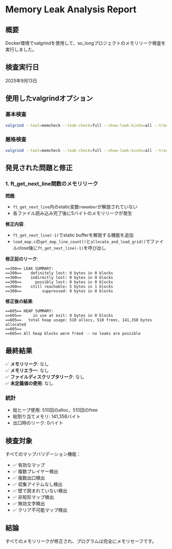 # Memory Leak Analysis Report

## 概要
Docker環境でvalgrindを使用して、so_longプロジェクトのメモリリーク検査を実行しました。

## 検査実行日
2025年9月13日

## 使用したvalgrindオプション

### 基本検査
```bash
valgrind --tool=memcheck --leak-check=full --show-leak-kinds=all --track-origins=yes --verbose --track-fds=yes --show-reachable=yes
```

### 厳格検査
```bash
valgrind --tool=memcheck --leak-check=full --show-leak-kinds=all --track-origins=yes --show-reachable=yes --track-fds=yes --run-libc-freeres=yes --read-var-info=yes --malloc-fill=0xAA --free-fill=0xBB --partial-loads-ok=no --undef-value-errors=yes
```

## 発見された問題と修正

### 1. ft_get_next_line関数のメモリリーク

**問題**: 
- `ft_get_next_line`内のstatic変数`remember`が解放されていない
- 各ファイル読み込み完了後に5バイトのメモリリークが発生

**修正内容**:
- `ft_get_next_line(-1)`でstatic bufferを解放する機能を追加
- `load_map.c`の`get_map_line_count()`と`allocate_and_load_grid()`でファイルclose後に`ft_get_next_line(-1)`を呼び出し

**修正前のリーク**:
```
==300== LEAK SUMMARY:
==300==    definitely lost: 0 bytes in 0 blocks
==300==    indirectly lost: 0 bytes in 0 blocks
==300==      possibly lost: 0 bytes in 0 blocks
==300==    still reachable: 5 bytes in 1 blocks
==300==         suppressed: 0 bytes in 0 blocks
```

**修正後の結果**:
```
==605== HEAP SUMMARY:
==605==     in use at exit: 0 bytes in 0 blocks
==605==   total heap usage: 510 allocs, 510 frees, 141,358 bytes allocated
==605== 
==605== All heap blocks were freed -- no leaks are possible
```

## 最終結果

✅ **メモリリーク**: なし  
✅ **メモリエラー**: なし  
✅ **ファイルディスクリプタリーク**: なし  
✅ **未定義値の使用**: なし  

### 統計
- 総ヒープ使用: 510回のalloc、510回のfree
- 総割り当てメモリ: 141,358バイト
- 出口時のリーク: 0バイト

## 検査対象

すべてのマップバリデーション機能：
- ✅ 有効なマップ
- ✅ 複数プレイヤー検出
- ✅ 複数出口検出  
- ✅ 収集アイテムなし検出
- ✅ 壁で囲まれていない検出
- ✅ 非矩形マップ検出
- ✅ 無効文字検出
- ✅ クリア不可能マップ検出

## 結論

すべてのメモリリークが修正され、プログラムは完全にメモリセーフです。

